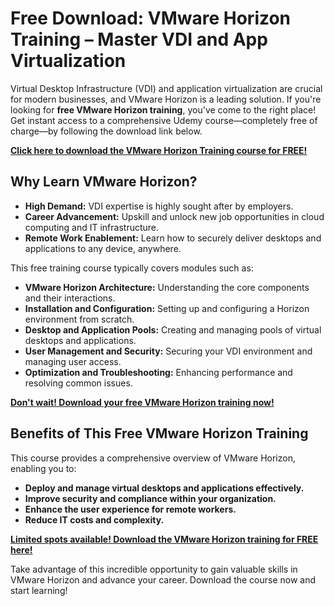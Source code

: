 # Free Download: VMware Horizon Training – Master VDI and App Virtualization

Virtual Desktop Infrastructure (VDI) and application virtualization are crucial for modern businesses, and VMware Horizon is a leading solution. If you're looking for **free VMware Horizon training**, you've come to the right place! Get instant access to a comprehensive Udemy course—completely free of charge—by following the download link below.

[**Click here to download the VMware Horizon Training course for FREE!**](https://udemywork.com/vmware-horizon-training)

## Why Learn VMware Horizon?

*   **High Demand:** VDI expertise is highly sought after by employers.
*   **Career Advancement:** Upskill and unlock new job opportunities in cloud computing and IT infrastructure.
*   **Remote Work Enablement:** Learn how to securely deliver desktops and applications to any device, anywhere.

This free training course typically covers modules such as:

*   **VMware Horizon Architecture:** Understanding the core components and their interactions.
*   **Installation and Configuration:** Setting up and configuring a Horizon environment from scratch.
*   **Desktop and Application Pools:** Creating and managing pools of virtual desktops and applications.
*   **User Management and Security:** Securing your VDI environment and managing user access.
*   **Optimization and Troubleshooting:** Enhancing performance and resolving common issues.

[**Don't wait! Download your free VMware Horizon training now!**](https://udemywork.com/vmware-horizon-training)

## Benefits of This Free VMware Horizon Training

This course provides a comprehensive overview of VMware Horizon, enabling you to:

*   **Deploy and manage virtual desktops and applications effectively.**
*   **Improve security and compliance within your organization.**
*   **Enhance the user experience for remote workers.**
*   **Reduce IT costs and complexity.**

[**Limited spots available! Download the VMware Horizon training for FREE here!**](https://udemywork.com/vmware-horizon-training)

Take advantage of this incredible opportunity to gain valuable skills in VMware Horizon and advance your career. Download the course now and start learning!
